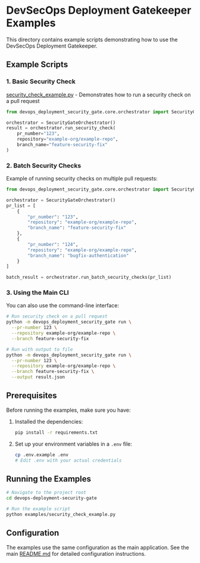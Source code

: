 # DevSecOps Deployment Gatekeeper Examples

This directory contains example scripts demonstrating how to use the DevSecOps Deployment Gatekeeper.

## Example Scripts

### 1. Basic Security Check
[security_check_example.py](file:///c%3A/Users/Ruchir/Desktop/DevSecOps%20Deployment%20Gatekeeper/devops-deployment-security-gate/examples/security_check_example.py) - Demonstrates how to run a security check on a pull request

```python
from devops_deployment_security_gate.core.orchestrator import SecurityGateOrchestrator

orchestrator = SecurityGateOrchestrator()
result = orchestrator.run_security_check(
    pr_number="123",
    repository="example-org/example-repo",
    branch_name="feature-security-fix"
)
```

### 2. Batch Security Checks
Example of running security checks on multiple pull requests:

```python
from devops_deployment_security_gate.core.orchestrator import SecurityGateOrchestrator

orchestrator = SecurityGateOrchestrator()
pr_list = [
    {
        "pr_number": "123",
        "repository": "example-org/example-repo",
        "branch_name": "feature-security-fix"
    },
    {
        "pr_number": "124",
        "repository": "example-org/example-repo",
        "branch_name": "bugfix-authentication"
    }
]

batch_result = orchestrator.run_batch_security_checks(pr_list)
```

### 3. Using the Main CLI
You can also use the command-line interface:

```bash
# Run security check on a pull request
python -m devops_deployment_security_gate run \
  --pr-number 123 \
  --repository example-org/example-repo \
  --branch feature-security-fix

# Run with output to file
python -m devops_deployment_security_gate run \
  --pr-number 123 \
  --repository example-org/example-repo \
  --branch feature-security-fix \
  --output result.json
```

## Prerequisites

Before running the examples, make sure you have:

1. Installed the dependencies:
   ```bash
   pip install -r requirements.txt
   ```

2. Set up your environment variables in a `.env` file:
   ```bash
   cp .env.example .env
   # Edit .env with your actual credentials
   ```

## Running the Examples

```bash
# Navigate to the project root
cd devops-deployment-security-gate

# Run the example script
python examples/security_check_example.py
```

## Configuration

The examples use the same configuration as the main application. See the main [README.md](file:///c%3A/Users/Ruchir/Desktop/DevSecOps%20Deployment%20Gatekeeper/devops-deployment-security-gate/README.md) for detailed configuration instructions.
